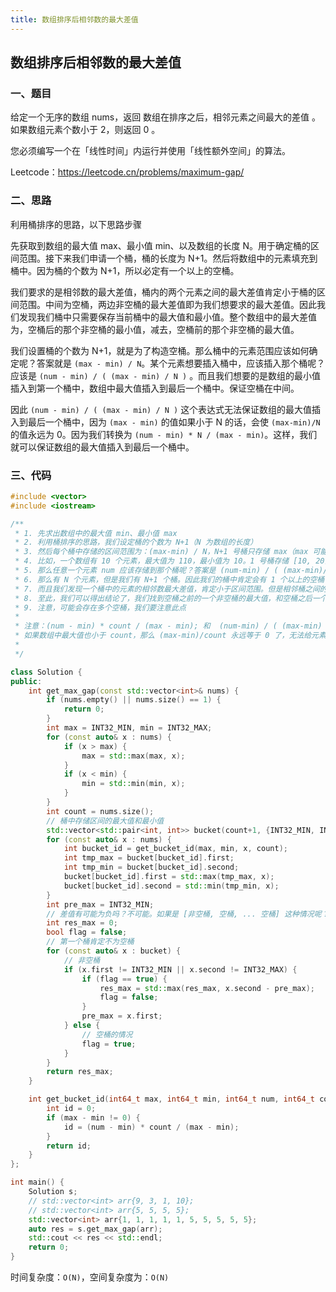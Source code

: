 ```yaml
---
title: 数组排序后相邻数的最大差值
---
```


## 数组排序后相邻数的最大差值

### 一、题目

给定一个无序的数组 nums，返回 数组在排序之后，相邻元素之间最大的差值 。如果数组元素个数小于 2，则返回 0 。

您必须编写一个在「线性时间」内运行并使用「线性额外空间」的算法。

Leetcode：https://leetcode.cn/problems/maximum-gap/

### 二、思路

利用桶排序的思路，以下思路步骤

先获取到数组的最大值 max、最小值 min、以及数组的长度 N。用于确定桶的区间范围。接下来我们申请一个桶，桶的长度为 N+1。然后将数组中的元素填充到桶中。因为桶的个数为 N+1，所以必定有一个以上的空桶。

我们要求的是相邻数的最大差值，桶内的两个元素之间的最大差值肯定小于桶的区间范围。中间为空桶，两边非空桶的最大差值即为我们想要求的最大差值。因此我们发现我们桶中只需要保存当前桶中的最大值和最小值。整个数组中的最大差值为，空桶后的那个非空桶的最小值，减去，空桶前的那个非空桶的最大值。

我们设置桶的个数为 N+1，就是为了构造空桶。那么桶中的元素范围应该如何确定呢？答案就是 `(max - min) / N`。某个元素想要插入桶中，应该插入那个桶呢？应该是 `(num - min) / ( (max - min) / N )` 。而且我们想要的是数组的最小值插入到第一个桶中，数组中最大值插入到最后一个桶中。保证空桶在中间。

因此 `(num - min) / ( (max - min) / N )` 这个表达式无法保证数组的最大值插入到最后一个桶中，因为 `(max - min)` 的值如果小于 N 的话，会使 `(max-min)/N` 的值永远为 0。因为我们转换为 `(num - min) * N / (max - min)`。这样，我们就可以保证数组的最大值插入到最后一个桶中。

### 三、代码

```c++
#include <vector>
#include <iostream>

/**
 * 1. 先求出数组中的最大值 min、最小值 max
 * 2. 利用桶排序的思路，我们设定桶的个数为 N+1（N 为数组的长度）
 * 3. 然后每个桶中存储的区间范围为：(max-min) / N，N+1 号桶只存储 max（max 可能会有多个）
 * 4. 比如，一个数组有 10 个元素，最大值为 110，最小值为 10。1 号桶存储 [10, 20), 10 号桶存储 [100, 110), 11 号桶只存储 110 这个数
 * 5. 那么任意一个元素 num 应该存储到那个桶呢？答案是 (num-min) / ( (max-min)/N ) ==> (num-min)/N*(max-min)。这里是按照桶号从 0 开始计算的
 * 6. 那么有 N 个元素，但是我们有 N+1 个桶。因此我们的桶中肯定会有 1 个以上的空桶
 * 7. 而且我们发现一个桶中的元素的相邻数最大差值，肯定小于区间范围。但是相邻桶之间的元素的最大差值肯定大于区间范围
 * 8. 至此，我们可以得出结论了，我们找到空桶之前的一个非空桶的最大值，和空桶之后一个非空桶的最小值，两个数的差值即为相邻数的最大差值
 * 9. 注意，可能会存在多个空桶，我们要注意此点
 * 
 * 注意：(num - min) * count / (max - min); 和  (num-min) / ( (max-min) / count ) 是有区别的
 * 如果数组中最大值也小于 count，那么 (max-min)/count 永远等于 0 了，无法给元素分桶了
 * 
 */ 

class Solution {
public:
    int get_max_gap(const std::vector<int>& nums) {
        if (nums.empty() || nums.size() == 1) {
            return 0;
        }
        int max = INT32_MIN, min = INT32_MAX;
        for (const auto& x : nums) {
            if (x > max) {
                max = std::max(max, x);
            }
            if (x < min) {
                min = std::min(min, x);
            }
        }
        int count = nums.size();
        // 桶中存储区间的最大值和最小值
        std::vector<std::pair<int, int>> bucket(count+1, {INT32_MIN, INT32_MAX});
        for (const auto& x : nums) {
            int bucket_id = get_bucket_id(max, min, x, count);
            int tmp_max = bucket[bucket_id].first;
            int tmp_min = bucket[bucket_id].second;
            bucket[bucket_id].first = std::max(tmp_max, x);
            bucket[bucket_id].second = std::min(tmp_min, x);
        }
        int pre_max = INT32_MIN;
        // 差值有可能为负吗？不可能。如果是 [非空桶, 空桶, ... 空桶] 这种情况呢？没有这种情况
        int res_max = 0;
        bool flag = false;
        // 第一个桶肯定不为空桶
        for (const auto& x : bucket) {
            // 非空桶
            if (x.first != INT32_MIN || x.second != INT32_MAX) {
                if (flag == true) {
                    res_max = std::max(res_max, x.second - pre_max);
                    flag = false;
                }
                pre_max = x.first;
            } else {
                // 空桶的情况
                flag = true;
            }
        }
        return res_max;
    }

    int get_bucket_id(int64_t max, int64_t min, int64_t num, int64_t count) {
        int id = 0;
        if (max - min != 0) {
            id = (num - min) * count / (max - min);
        }
        return id;
    }
};

int main() {
    Solution s;
    // std::vector<int> arr{9, 3, 1, 10};
    // std::vector<int> arr{5, 5, 5, 5};
    std::vector<int> arr{1, 1, 1, 1, 1, 5, 5, 5, 5, 5};
    auto res = s.get_max_gap(arr);
    std::cout << res << std::endl;
    return 0;
}
```

时间复杂度：`O(N)`，空间复杂度为：`O(N)`

